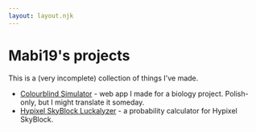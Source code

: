 ```yaml
---
layout: layout.njk
---
```


# Mabi19's projects

This is a (very incomplete) collection of things I've made.

- [Colourblind Simulator](/colourblind-simulator/) - web app I made for a biology project. Polish-only, but I might translate it someday.
- [Hypixel SkyBlock Luckalyzer](/luckalyzer/) - a probability calculator for Hypixel SkyBlock.
